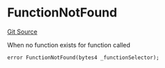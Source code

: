 # FunctionNotFound
[Git Source](https://github.com/thrackle-io/tron/blob/f3bd6a25d2a231a2f0551b95491d3fdfe01415dc/src/client/token/handler/diamond/HandlerDiamond.sol)

When no function exists for function called


```solidity
error FunctionNotFound(bytes4 _functionSelector);
```

